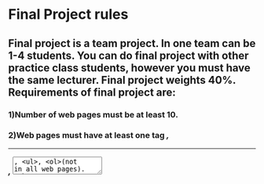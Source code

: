 # Final Project rules 

## Final project is a team project. In one team can be 1-4 students. You can do final project with other practice class students, 	 however you must have the same lecturer. Final project weights 40%. Requirements of final project are:

### 1)Number of web pages must be at least 10.

### 2)Web pages must have at least one tag <i>, <hr>, <textarea>, <ul>, <ol>(not in all web pages).

### 3)Push your final project in github repository. This task for each team member. 

### 4)Color must be defined by hsl,hsla,rgb, rgba, functions and by hexadecimal number. 

### 5)Final project must contain at least four flexbox containers and items must be aligned.

### 6)HTML elements must be aligned by grid system. 

### 7)Five buttons and two tables must be styled by bootstrap library. Some elements must be styled by tailwind library. 

### 8)Final project must be mobile adaptable for at least two kinds of screen.

### 9) Final project must have inputs with types date, number, text, radio, checkbox.

### 10)Some HTML elements must be styled by Vue.js framework.



